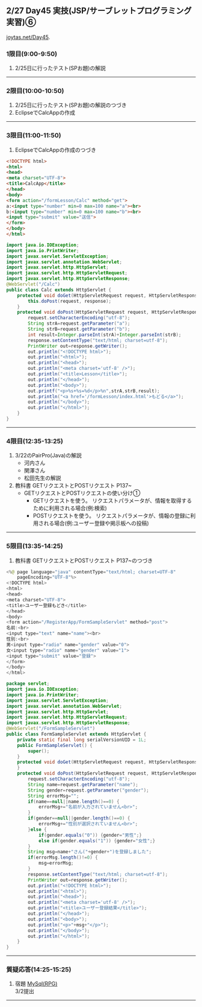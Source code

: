 ## 2/27 Day45 実技(JSP/サーブレットプログラミング実習)⑥
[joytas.net/Day45](https://joytas.net/%e8%a8%93%e7%b7%b4/day45).
### 1限目(9:00-9:50)
1. 2/25日に行ったテスト(SPお題)の解説
---
### 2限目(10:00-10:50)
1. 2/25日に行ったテスト(SPお題)の解説のつづき
1. EclipseでCalcAppの作成
---
### 3限目(11:00-11:50)
1. EclipseでCalcAppの作成のつづき
~~~html
<!DOCTYPE html>
<html>
<head>
<meta charset="UTF-8">
<title>CalcApp</title>
</head>
<body>
<form action="/formLesson/Calc" method="get">
a:<input type="number" min=0 max=100 name="a"><br>
b:<input type="number" min=0 max=100 name="b"><br>
<input type="submit" value="送信">
</form>
</body>
</html>
~~~
~~~java
import java.io.IOException;
import java.io.PrintWriter;
import javax.servlet.ServletException;
import javax.servlet.annotation.WebServlet;
import javax.servlet.http.HttpServlet;
import javax.servlet.http.HttpServletRequest;
import javax.servlet.http.HttpServletResponse;
@WebServlet("/Calc")
public class Calc extends HttpServlet {
	protected void doGet(HttpServletRequest request, HttpServletResponse response) throws ServletException, IOException {
		this.doPost(request, response);
	}
	protected void doPost(HttpServletRequest request, HttpServletResponse response) throws ServletException, IOException {
		request.setCharacterEncoding("utf-8");
		String strA=request.getParameter("a");
		String strB=request.getParameter("b");
		int result=Integer.parseInt(strA)+Integer.parseInt(strB);
		response.setContentType("text/html; charset=utf-8");
		PrintWriter out=response.getWriter();
		out.println("<!DOCTYPE html>");
		out.println("<html>");
		out.println("<head>");
		out.println("<meta charset='utf-8' />");
		out.println("<title>Lesson</title>");
		out.println("</head>");
		out.println("<body>");
		out.printf("<p>%s+%s=%d</p>%n",strA,strB,result);
		out.println("<a href='/formLesson/index.html'>もどる</a>");
		out.println("</body>");
		out.println("</html>");
	}
}
~~~
---
### 4限目(12:35-13:25)
1. 3/22のPairPro(Java)の解説
	- 河内さん
	- 関澤さん
	- 松田先生の解説
1. 教科書 GETリクエストとPOSTリクエスト P137~
	- GETリクエストとPOSTリクエストの使い分け①
		- GETリクエストを使う。
		リクエストパラメータが、情報を取得するために利用される場合(例:検索)
		- POSTリクエストを使う。
		リクエストパラメータが、情報の登録に利用される場合(例:ユーザー登録や掲示板への投稿)
---
### 5限目(13:35-14:25)
1. 教科書 GETリクエストとPOSTリクエスト P137~のつづき
~~~java
<%@ page language="java" contentType="text/html; charset=UTF-8"
    pageEncoding="UTF-8"%>
<!DOCTYPE html>
<html>
<head>
<meta charset="UTF-8">
<title>ユーザー登録もどき</title>
</head>
<body>
<form action="/RegisterApp/FormSampleServlet" method="post">
名前:<br>
<input type="text" name="name"><br>
性別:<br>
男<input type="radio" name="gender" value="0">
女<input type="radio" name="gender" value="1">
<input type="submit" value="登録">
</form>
</body>
</html>
~~~
~~~java
package servlet;
import java.io.IOException;
import java.io.PrintWriter;
import javax.servlet.ServletException;
import javax.servlet.annotation.WebServlet;
import javax.servlet.http.HttpServlet;
import javax.servlet.http.HttpServletRequest;
import javax.servlet.http.HttpServletResponse;
@WebServlet("/FormSampleServlet")
public class FormSampleServlet extends HttpServlet {
	private static final long serialVersionUID = 1L;
    public FormSampleServlet() {
        super();
    }
	protected void doGet(HttpServletRequest request, HttpServletResponse response) throws ServletException, IOException {
	}
	protected void doPost(HttpServletRequest request, HttpServletResponse response) throws ServletException, IOException {
		request.setCharacterEncoding("utf-8");
		String name=request.getParameter("name");
		String gender=request.getParameter("gender");
		String errorMsg="";
		if(name==null||name.length()==0) {
			errorMsg+="名前が入力されていません<br>";
		}
		if(gender==null||gender.length()==0) {
			errorMsg+="性別が選択されていません<br>";
		}else {
			if(gender.equals("0")) {gender="男性";}
			else if(gender.equals("1")) {gender="女性";}
		}
		String msg=name+"さん("+gender+")を登録しました";
		if(errorMsg.length()!=0) {
			msg=errorMsg;
		}
		response.setContentType("text/html; charset=utf-8");
		PrintWriter out=response.getWriter();
		out.println("<!DOCTYPE html>");
		out.println("<html>");
		out.println("<head>");
		out.println("<meta charset='utf-8' />");
		out.println("<title>ユーザー登録結果</title>");
		out.println("</head>");
		out.println("<body>");
		out.println("<p>"+msg+"</p>");
		out.println("</body>");
		out.println("</html>");
	}
}
~~~
---
### 質疑応答(14:25-15:25)
1. 宿題
[MySql(RPG)](https://joytas.net/programming/mysql/mysql_rpg)  
3/2提出
----
